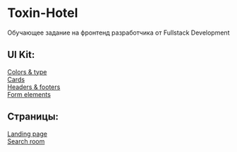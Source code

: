 # Toxin-Hotel
Обучающее задание на фронтенд разработчика от Fullstack Development
## UI Kit:
[Colors & type](https://aleksryab.github.io/toxin-hotel/dist/colors-type.html)<br />
[Cards](https://aleksryab.github.io/toxin-hotel/dist/cards.html)<br />
[Headers & footers](https://aleksryab.github.io/toxin-hotel/dist/headers-footers.html)<br />
[Form elements](https://aleksryab.github.io/toxin-hotel/dist/form-elements.html)<br />
## Страницы:
[Landing page](https://aleksryab.github.io/toxin-hotel/dist/index.html)<br />
[Search room](https://aleksryab.github.io/toxin-hotel/dist/search-room.html)<br />